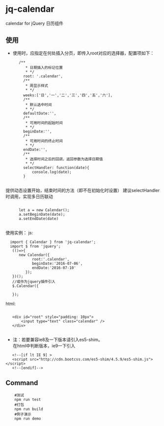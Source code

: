 # jq-calendar
 calendar for jQuery 
 日历组件

## 使用
 - 使用时，应指定在何处插入分页，即传入root对应的选择器，配置项如下：
 
 ```
       /**
          * 日期插入的标记位置
          * */
         root: '.calendar',
         /**
          * 周显示样式
          * */
         weeks:['日','一','二','三','四','五','六'],
         /**
          * 默认选中时间
          * */
         defaultDate:'',
         /**
          * 可用时间的起始时间
          * */
         beginDate:'',
         /**
          * 可用时间的终止时间
          * */
         endDate:'',
         /**
          * 选择时间之后的回调，返回参数为选择日期值
          * */
         selectHandler: function(date){
             console.log(date);
         }
       
 ```
 提供动态设置开始，结束时间的方法（即不在初始化时设置）
 建议selectHandler时调用，实现多日历联动
 
 ```
 
       let a = new Calendar();
       a.setBeginDate(date);
       a.setEndDate(date) 
       
 ```
 使用实例：
 js:
 
 ```
   import { Calendar } from 'jq-calendar';
   import $ from 'jquery';
    (()=>{
       new Calendar({
             root:'.calendar',   
             beginDate:'2016-07-06',
             endDate:'2016-07-10'
          });
    })();
    //或作为jquery插件引入
    $.Calendar({
        
    });
 ```
 html:
 
 ```
 
    <div id="root" style="padding: 10px">
        <input type="text" class="calendar" />
    </div>
    
 ```
- 注：若要兼容ie8及一下版本请引入es5-shim。    
  在html中判断版本，ie9一下引入    
 
 ```
    <!--[if lt IE 9] >
    <script src="http://cdn.bootcss.com/es5-shim/4.5.9/es5-shim.js"></script>
    <!--[endif]-->
 
 ```
   


## Command

```
	#测试	
	npm run test	
	#打包	
	npm run build	
	#例子演示	
	npm run demo	
```
